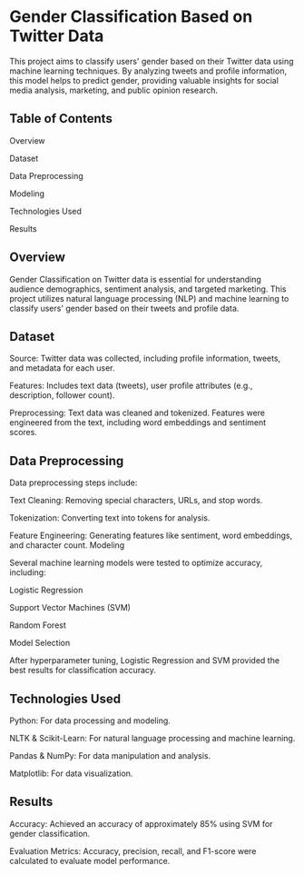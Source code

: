 # Gender Classification Based on Twitter Data

This project aims to classify users' gender based on their Twitter data using machine learning techniques. By analyzing tweets and profile information, this model helps to predict gender, providing valuable insights for social media analysis, marketing, and public opinion research.

## Table of Contents

Overview

Dataset

Data Preprocessing

Modeling

Technologies Used

Results
## Overview

Gender Classification on Twitter data is essential for understanding audience demographics, sentiment analysis, and targeted marketing. This project utilizes natural language processing (NLP) and machine learning to classify users' gender based on their tweets and profile data.

## Dataset

Source: Twitter data was collected, including profile information, tweets, and metadata for each user.

Features: Includes text data (tweets), user profile attributes (e.g., description, follower count).

Preprocessing: Text data was cleaned and tokenized. Features were engineered from the text, including word embeddings and sentiment scores.
## Data Preprocessing

Data preprocessing steps include:

Text Cleaning: Removing special characters, URLs, and stop words.

Tokenization: Converting text into tokens for analysis.

Feature Engineering: Generating features like sentiment, word embeddings, and character count.
Modeling

Several machine learning models were tested to optimize accuracy, including:

Logistic Regression

Support Vector Machines (SVM)

Random Forest

Model Selection

After hyperparameter tuning, Logistic Regression and SVM provided the best results for classification accuracy.

## Technologies Used

Python: For data processing and modeling.

NLTK & Scikit-Learn: For natural language processing and machine learning.

Pandas & NumPy: For data manipulation and analysis.

Matplotlib: For data visualization.
## Results

Accuracy: Achieved an accuracy of approximately 85% using SVM for gender classification.

Evaluation Metrics: Accuracy, precision, recall, and F1-score were calculated to evaluate model performance.
